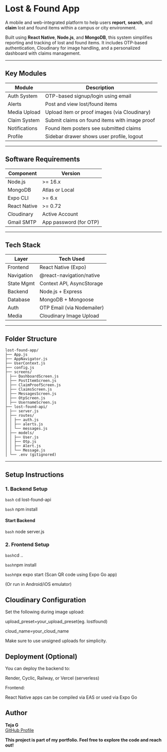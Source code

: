 #  Lost & Found App

A mobile and web-integrated platform to help users **report**, **search**, and **claim** lost and found items within a campus or city environment.

Built using **React Native**, **Node.js**, and **MongoDB**, this system simplifies reporting and tracking of lost and found items. It includes OTP-based authentication, Cloudinary for image handling, and a personalized dashboard with claims management.

---

##  Key Modules

| Module         | Description |
|----------------|-------------|
|  Auth System | OTP-based signup/login using email |
|  Alerts      | Post and view lost/found items |
|  Media Upload | Upload item or proof images (via Cloudinary) |
|  Claim System | Submit claims on found items with image proof |
|  Notifications | Found item posters see submitted claims |
|  Profile     | Sidebar drawer shows user profile, logout |

---

##  Software Requirements

| Component     | Version         |
|---------------|-----------------|
| Node.js       | >= 16.x         |
| MongoDB       | Atlas or Local  |
| Expo CLI      | >= 6.x          |
| React Native  | >= 0.72         |
| Cloudinary    | Active Account  |
| Gmail SMTP    | App password (for OTP) |

---

##  Tech Stack

| Layer       | Tech Used                     |
|-------------|-------------------------------|
| Frontend    | React Native (Expo)           |
| Navigation  | @react-navigation/native      |
| State Mgmt  | Context API, AsyncStorage     |
| Backend     | Node.js + Express             |
| Database    | MongoDB + Mongoose            |
| Auth        | OTP Email (via Nodemailer)    |
| Media       | Cloudinary Image Upload       |

---

##  Folder Structure
```
lost-found-app/
├── App.js
├── AppNavigator.js
├── UserContext.js
├── config.js
├── screens/
│ ├── DashboardScreen.js
│ ├── PostItemScreen.js
│ ├── ClaimProofScreen.js
│ ├── ClaimsScreen.js
│ ├── MessagesScreen.js
│ ├── OtpScreen.js
│ ├── UsernameScreen.js
├── lost-found-api/
│ ├── server.js
│ ├── routes/
│ │ ├── auth.js
│ │ ├── alerts.js
│ │ └── messages.js
│ ├── models/
│ │ ├── User.js
│ │ ├── Otp.js
│ │ ├── Alert.js
│ │ └── Message.js
│ └── .env (gitignored)
```
---

##  Setup Instructions

### 1.  Backend Setup

```bash```
cd lost-found-api

```bash```
npm install
#### Start Backend
```bash```
node server.js
### 2. Frontend Setup
```bash```cd ..


```bash```npm install


```bash```npx expo start
(Scan QR code using Expo Go app)

(Or run in Android/iOS emulator)

## Cloudinary Configuration
Set the following during image upload:

upload_preset=your_upload_preset(eg. lostfound)

cloud_name=your_cloud_name

Make sure to use unsigned uploads for simplicity.
##  Deployment (Optional)
You can deploy the backend to:

Render, Cyclic, Railway, or Vercel (serverless)

Frontend:

React Native apps can be compiled via EAS or used via Expo Go

## Author

 **Teja G**  
 [GitHub Profile](https://github.com/teja-0311)

**This project is part of my portfolio. Feel free to explore the code and reach out!**

